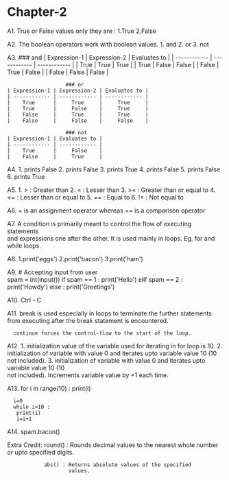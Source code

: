 # Chapter-2

A1. True or False values only they are :
    1.True
    2.False

A2. The boolean operators work with boolean values.
    1. and
    2. or
    3. not

A3.                    ### and 
    | Expression-1 | Expression-2 | Evaluates to |
    | ------------ | ------------ | ------------ |
    |    True      |     True     |     True     |
    |    True      |     False    |     False    |
    |    False     |     True     |     False    |
    |    False     |     False    |     False    |

                       ### or    
    | Expression-1 | Expression-2 | Evaluates to |
    | ------------ | ------------ | ------------ |
    |    True      |     True     |     True     |
    |    True      |     False    |     True     |
    |    False     |     True     |     True     |
    |    False     |     False    |     False    |
                      
                       ### not                        
    | Expression-1 | Evaluates to |
    | ------------ | ------------ |
    |    True      |     False    | 
    |    False     |     True     |     

 A4. 1. prints False
     2. prints False
     3. prints True
     4. prints False
     5. prints False 
     6. prints True   

 A5. 1. > : Greater than
     2. < : Lesser than
     3. >= : Greater than or equal to
     4. <= : Lesser than or equal to
     5. == : Equal to
     6. != : Not equal to

 A6. = is an assignment operator whereas == is a comparison operator

 A7. A condition is primarily meant to control the flow of executing statements  
     and expressions one after the other. It is used mainly in loops. Eg. for and while loops.

 A8. 1.print('eggs')
     2.print('bacon')
     3.print('ham')      

 A9. # Accepting input from user  
     spam = int(input())
     if spam == 1 :
       print('Hello')
     elif spam == 2 :
       print('Howdy')
     else :
       print('Greetings')

 A10. Ctrl - C  

 A11. break is used especially in loops to terminate the further statements from 
      executing after the break statement is encountered.

      continue forces the control-flow to the start of the loop.

 A12. 1. initialization value of the variable used for iterating in for loop is 10.
      2. initialization of variable with value 0 and iterates upto variable value 10 (10   
         not included).
      3. initialization of variable with value 0 and iterates upto variable value 10 (10   
         not included). Increments variable value by +1 each time.

 A13. for i in range(10) :
       print(i)
      
      i=0
      while i<10 :
       print(i)
       i=i+1

 A14. spam.bacon()     

 Extra Credit: round() : Rounds decimal values to the nearest whole number  
                         or upto specified digits.

                abs() : Returns absolute values of the specified     
                        values.                         
             
    
        


